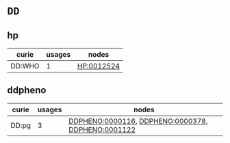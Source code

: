 # `DD`

## hp

| curie   |   usages | nodes                                           |
|---------|----------|-------------------------------------------------|
| DD:WHO  |        1 | [HP:0012524](https://bioregistry.io/HP:0012524) |

## ddpheno

| curie   |   usages | nodes                                                                                                                                                                           |
|---------|----------|---------------------------------------------------------------------------------------------------------------------------------------------------------------------------------|
| DD:pg   |        3 | [DDPHENO:0000116](https://bioregistry.io/DDPHENO:0000116), [DDPHENO:0000378](https://bioregistry.io/DDPHENO:0000378), [DDPHENO:0001122](https://bioregistry.io/DDPHENO:0001122) |

